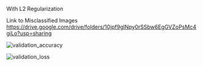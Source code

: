 With L2 Regularization

Link to Misclassified Images  https://drive.google.com/drive/folders/10jpf9glNpy0rSSbw6EgGVZoPsMc4giLo?usp=sharing

![validation_accuracy](https://user-images.githubusercontent.com/44206147/75613000-ccd04780-5b4e-11ea-839c-570ceec25a5c.jpg)


![validation_loss](https://user-images.githubusercontent.com/44206147/75613003-d5288280-5b4e-11ea-8f12-21579bd2ee44.jpg)



